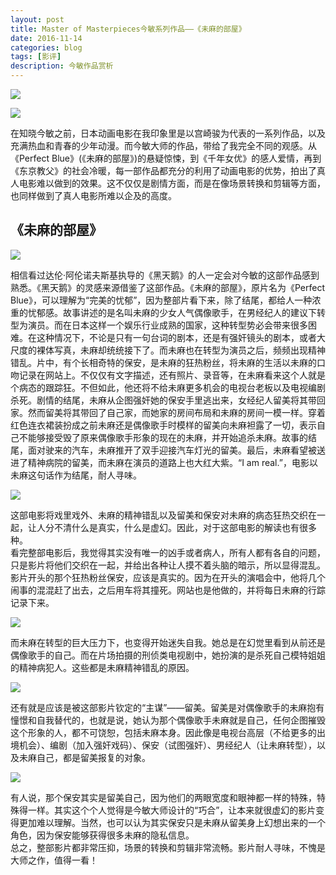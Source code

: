 ```yaml
--- 
layout: post 
title: Master of Masterpieces今敏系列作品——《未麻的部屋》
date: 2016-11-14 
categories: blog 
tags: [影评] 
description: 今敏作品赏析
--- 
```


![](http://img32.mtime.cn/up/2012/08/22/110606.35299935_500.jpg)

![](http://bloglxm.oss-cn-beijing.aliyuncs.com/perfect-blue-2.jpg)

在知晓今敏之前，日本动画电影在我印象里是以宫崎骏为代表的一系列作品，以及充满热血和青春的少年动漫。而今敏大师的作品，带给了我完全不同的观感。从《Perfect Blue》(《未麻的部屋》)的悬疑惊悚，到《千年女优》的感人爱情，再到《东京教父》的社会冷暖，每一部作品都充分的利用了动画电影的优势，拍出了真人电影难以做到的效果。这不仅仅是剧情方面，而是在像场景转换和剪辑等方面，也同样做到了真人电影所难以企及的高度。

## 《未麻的部屋》

![](http://bloglxm.oss-cn-beijing.aliyuncs.com/perfect-blue-db1.jpg)

相信看过达伦·阿伦诺夫斯基执导的《黑天鹅》的人一定会对今敏的这部作品感到熟悉。《黑天鹅》的灵感来源借鉴了这部作品。《未麻的部屋》，原片名为《Perfect Blue》，可以理解为“完美的忧郁”，因为整部片看下来，除了结尾，都给人一种浓重的忧郁感。故事讲述的是名叫未麻的少女人气偶像歌手，在男经纪人的建议下转型为演员。而在日本这样一个娱乐行业成熟的国家，这种转型势必会带来很多困难。在这种情况下，不论是只有一句台词的剧本，还是有强奸镜头的剧本，或者大尺度的裸体写真，未麻却统统接下了。而未麻也在转型为演员之后，频频出现精神错乱。片中，有个长相奇特的保安，是未麻的狂热粉丝，将未麻的生活以未麻的口吻记录在网站上。不仅仅有文字描述，还有照片、录音等，在未麻看来这个人就是个病态的跟踪狂。不但如此，他还将不给未麻更多机会的电视台老板以及电视编剧杀死。剧情的结尾，未麻从企图强奸她的保安手里逃出来，女经纪人留美将其带回家。然而留美将其带回了自己家，而她家的房间布局和未麻的房间一模一样。穿着红色连衣裙装扮成之前未麻还是偶像歌手时模样的留美向未麻袒露了一切，表示自己不能够接受毁了原来偶像歌手形象的现在的未麻，并开始追杀未麻。故事的结尾，面对驶来的汽车，未麻推开了双手迎接汽车灯光的留美。最后，未麻看望被送进了精神病院的留美，而未麻在演员的道路上也大红大紫。“I am real.”，电影以未麻这句话作为结尾，耐人寻味。  

![](http://bloglxm.oss-cn-beijing.aliyuncs.com/perfect-blue-3.jpg)

这部电影将戏里戏外、未麻的精神错乱以及留美和保安对未麻的病态狂热交织在一起，让人分不清什么是真实，什么是虚幻。因此，对于这部电影的解读也有很多种。  
看完整部电影后，我觉得其实没有唯一的凶手或者病人，所有人都有各自的问题，只是影片将他们交织在一起，并给出各种让人摸不着头脑的暗示，所以显得混乱。  
影片开头的那个狂热粉丝保安，应该是真实的。因为在开头的演唱会中，他将几个闹事的混混赶了出去，之后用车将其撞死。网站也是他做的，并将每日未麻的行踪记录下来。  

![](http://bloglxm.oss-cn-beijing.aliyuncs.com/perfect-blue-db2.jpg)

而未麻在转型的巨大压力下，也变得开始迷失自我。她总是在幻觉里看到从前还是偶像歌手的自己。而在片场拍摄的刑侦类电视剧中，她扮演的是杀死自己模特姐姐的精神病犯人。这些都是未麻精神错乱的原因。  

![](http://bloglxm.oss-cn-beijing.aliyuncs.com/perfect-blue-1.png)

还有就是应该是被这部影片钦定的“主谋”——留美。留美是对偶像歌手的未麻抱有憧憬和自我替代的，也就是说，她认为那个偶像歌手未麻就是自己，任何企图摧毁这个形象的人，都不可饶恕，包括未麻本身。因此像是电视台高层（不给更多的出境机会）、编剧（加入强奸戏码）、保安（试图强奸）、男经纪人（让未麻转型），以及未麻自己，都是留美报复的对象。  

![](http://bloglxm.oss-cn-beijing.aliyuncs.com/perfect-blue-4.jpeg)

有人说，那个保安其实是留美自己，因为他们的两眼宽度和眼神都一样的特殊，特殊得一样。其实这个个人觉得是今敏大师设计的“巧合”，让本来就很虚幻的影片变得更加难以理解。当然，也可以认为其实保安只是未麻从留美身上幻想出来的一个角色，因为保安能够获得很多未麻的隐私信息。  
总之，整部影片都非常压抑，场景的转换和剪辑非常流畅。影片耐人寻味，不愧是大师之作，值得一看！